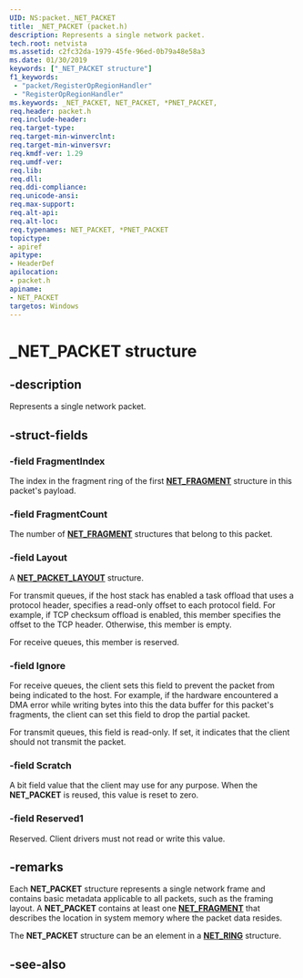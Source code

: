 ```yaml
---
UID: NS:packet._NET_PACKET
title: _NET_PACKET (packet.h)
description: Represents a single network packet.
tech.root: netvista
ms.assetid: c2fc32da-1979-45fe-96ed-0b79a48e58a3
ms.date: 01/30/2019
keywords: ["_NET_PACKET structure"]
f1_keywords:
 - "packet/RegisterOpRegionHandler"
 - "RegisterOpRegionHandler"
ms.keywords: _NET_PACKET, NET_PACKET, *PNET_PACKET, 
req.header: packet.h
req.include-header:
req.target-type:
req.target-min-winverclnt:
req.target-min-winversvr:
req.kmdf-ver: 1.29
req.umdf-ver:
req.lib:
req.dll:
req.ddi-compliance:
req.unicode-ansi:
req.max-support:
req.alt-api:
req.alt-loc:
req.typenames: NET_PACKET, *PNET_PACKET
topictype: 
- apiref
apitype: 
- HeaderDef
apilocation: 
- packet.h
apiname: 
- NET_PACKET
targetos: Windows
---
```


# _NET_PACKET structure

## -description



Represents a single network packet.

## -struct-fields

### -field FragmentIndex

The index in the fragment ring of the first [**NET_FRAGMENT**](../fragment/ns-fragment-_net_fragment.md) structure in this packet's payload.

### -field FragmentCount

The number of [**NET_FRAGMENT**](../fragment/ns-fragment-_net_fragment.md) structures that belong to this packet.
 
### -field Layout

A [**NET_PACKET_LAYOUT**](ns-packet-_net_packet_layout.md) structure.

For transmit queues, if the host stack has enabled a task offload that uses a protocol header, specifies a read-only offset to each protocol field. For example, if TCP checksum offload is enabled, this member specifies the offset to the TCP header. Otherwise, this member is empty.

For receive queues, this member is reserved.
 
### -field Ignore

For receive queues, the client sets this field to prevent the packet from being indicated to the host. For example, if the hardware encountered a DMA error while writing bytes into this the data buffer for this packet's fragments, the client can set this field to drop the partial packet.

For transmit queues, this field is read-only. If set, it indicates that the client should not transmit the packet.
 
### -field Scratch

A bit field value that the client may use for any purpose. When the **NET_PACKET** is reused, this value is reset to zero.

### -field Reserved1

Reserved. Client drivers must not read or write this value.

## -remarks

Each **NET_PACKET** structure represents a single network frame and contains basic metadata applicable to all packets, such as the framing layout. A **NET_PACKET** contains at least one [**NET_FRAGMENT**](../fragment/ns-fragment-_net_fragment.md) that describes the location in system memory where the packet data resides.

The **NET_PACKET** structure can be an element in a [**NET_RING**](../ring/ns-ring-_net_ring.md) structure.

## -see-also
